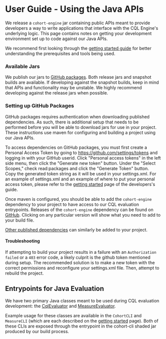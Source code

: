 # User Guide - Using the Java APIs

We release a `cohort-engine` jar containing public APIs meant to provide developers a way to write applications that
interface with the CQL Engine's underlying logic. This page contains notes on getting your development environment
set up to code against our Java APIs.

We recommend first looking through the [getting started guide](user-guide/getting-started.md) for better understanding the prerequisites and tools being used.

### Available Jars
We publish our jars to [GitHub packages](https://github.com/Alvearie/quality-measure-and-cohort-service/packages/).
Both release jars and snapshot builds are available.
If developing against the snapshot builds, keep in mind that APIs and functionality may be unstable.
We highly recommend developing against the release jars when possible.

### Setting up GitHub Packages
GitHub packages requires authentication when downloading published dependencies. As such, there is additional setup that
needs to be performed before you will be able to download jars for use in your project. These instructions use maven
for configuring and building a project using our Java APIs.

To access dependencies on GitHub packages, you must first create a Personal Access Token by going to https://github.com/settings/tokens and logging in with your GitHub userid. Click "Personal access tokens" in the left side menu, then click the "Generate new token" button. Under the "Select Scopes," check read:packages and click the "Generate Token" button. Copy the generated token string as it will be used in your settings.xml. For an example of settings.xml and an example of where to put your personal access token, please refer to the [getting started](dev-guide/getting-started?id=build-the-code) page of the developers's guide.

Once maven is configured, you should be able to add the `cohort-engine` dependency to your project to have access to
our CQL evaluation entrypoints. Releases of the `cohort-engine` dependency can be found on [GitHub](https://github.com/Alvearie/quality-measure-and-cohort-service/packages/471313/versions).
Clicking on any particular version will show what you need to add to your build file.

[Other published dependencies](https://github.com/orgs/Alvearie/packages?repo_name=quality-measure-and-cohort-service)
can similarly be added to your project.

#### Troubleshooting
If attempting to build your project results in a failure with an `Authorization failed` or a `403` error code, a likely
culprit is the github token mentioned during setup. The recommended solution is to make a new token with
the correct permissions and reconfigure your settings.xml file. Then, attempt to rebuild the project.

## Entrypoints for Java Evaluation
We have two primary Java classes meant to be used during CQL evaluation development: the [CqlEvaluator](https://github.com/Alvearie/quality-measure-and-cohort-service/blob/main/cohort-evaluator/src/main/java/com/ibm/cohort/cql/evaluation/CqlEvaluator.java)
and [MeasureEvaluator](https://github.com/Alvearie/quality-measure-and-cohort-service/blob/main/cohort-engine/src/main/java/com/ibm/cohort/engine/measure/MeasureEvaluator.java).

Example usage for these classes are available in the `CohortCLI` and `MeasureCLI` (which are each described on
the [getting started](user-guide/getting-started.md) page).
Both of these CLIs are exposed through the entrypoint in the cohort-cli shaded jar produced by our build process.
